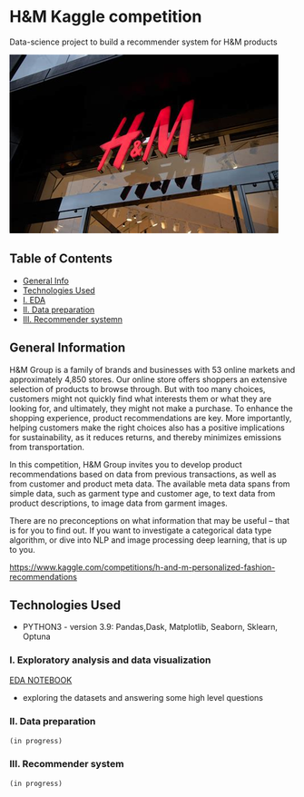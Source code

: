 # H&M Kaggle competition
 Data-science project to build a recommender system for H&M products

![H&M Logo](./img/H&M.jpg)

## Table of Contents
* [General Info](#General-Information)
* [Technologies Used](#Technologies-Used)
* [I. EDA](#I.-Exploratory-analysis-and-data-visualization)
* [II. Data preparation](#II.-Data-preparation)
* [III. Recommender systemn](#III.-Recommender-system)
<!-- * [License](#license) -->

## General Information

H&M Group is a family of brands and businesses with 53 online markets and approximately 4,850 stores. Our online store offers shoppers an extensive selection of products to browse through. But with too many choices, customers might not quickly find what interests them or what they are looking for, and ultimately, they might not make a purchase. To enhance the shopping experience, product recommendations are key. More importantly, helping customers make the right choices also has a positive implications for sustainability, as it reduces returns, and thereby minimizes emissions from transportation.

In this competition, H&M Group invites you to develop product recommendations based on data from previous transactions, as well as from customer and product meta data. The available meta data spans from simple data, such as garment type and customer age, to text data from product descriptions, to image data from garment images.

There are no preconceptions on what information that may be useful – that is for you to find out. If you want to investigate a categorical data type algorithm, or dive into NLP and image processing deep learning, that is up to you.

https://www.kaggle.com/competitions/h-and-m-personalized-fashion-recommendations


## Technologies Used

- PYTHON3 - version 3.9: Pandas,Dask, Matplotlib, Seaborn, Sklearn, Optuna


### I. Exploratory analysis and data visualization

[EDA NOTEBOOK](./1_EDA/HM-EDA.ipynb)

- exploring the datasets and answering some high level questions

### II. Data preparation
    (in progress)

### III. Recommender system
    (in progress)










